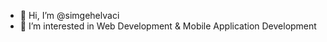 - 👋 Hi, I’m @simgehelvaci
- 👀 I’m interested in Web Development & Mobile Application Development  


<!---
simgehelvaci/simgehelvaci is a ✨ special ✨ repository because its `README.md` (this file) appears on your GitHub profile.
You can click the Preview link to take a look at your changes.
--->
